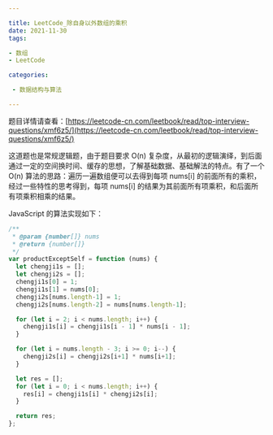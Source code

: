 ```yaml
---

title: LeetCode_除自身以外数组的乘积
date: 2021-11-30
tags: 

- 数组
- LeetCode

categories:

 - 数据结构与算法

---
```


题目详情请查看：[https://leetcode-cn.com/leetbook/read/top-interview-questions/xmf6z5/](https://leetcode-cn.com/leetbook/read/top-interview-questions/xmf6z5/)

这道题也是常规逻辑题，由于题目要求 O(n) 复杂度，从最初的逻辑演绎，到后面通过一定的空间换时间、缓存的思想，了解基础数据、基础解法的特点。有了一个 O(n) 算法的思路：遍历一遍数组便可以去得到每项 nums[i] 的前面所有的乘积，经过一些特性的思考得到，每项 nums[i] 的结果为其前面所有项乘积，和后面所有项乘积相乘的结果。

JavaScript 的算法实现如下：

```js
/**
 * @param {number[]} nums
 * @return {number[]}
 */
var productExceptSelf = function (nums) {
  let chengji1s = [];
  let chengji2s = [];
  chengji1s[0] = 1;
  chengji1s[1] = nums[0];
  chengji2s[nums.length-1] = 1;
  chengji2s[nums.length-2] = nums[nums.length-1];

  for (let i = 2; i < nums.length; i++) {
    chengji1s[i] = chengji1s[i - 1] * nums[i - 1];
  }

  for (let i = nums.length - 3; i >= 0; i--) {
    chengji2s[i] = chengji2s[i+1] * nums[i+1];
  }

  let res = [];
  for (let i = 0; i < nums.length; i++) {
    res[i] = chengji1s[i] * chengji2s[i];
  }

  return res;
};
```

